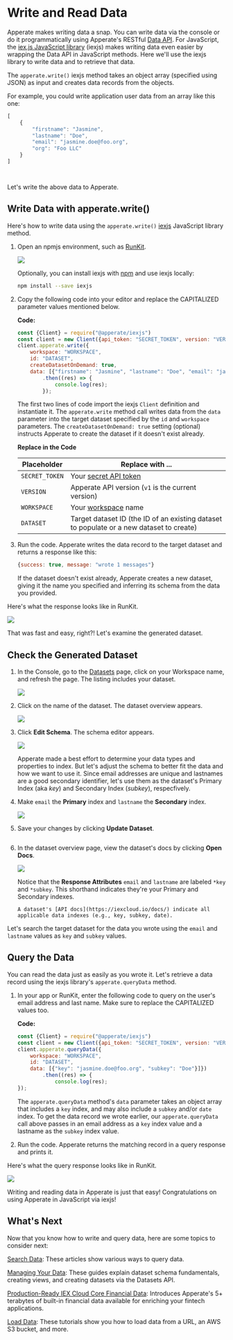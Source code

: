 # Write and Read Data

Apperate makes writing data a snap. You can write data via the console or do it programmatically using Apperate's RESTful [Data API](https://iexcloud.io/docs/apperate-apis/data/). For JavaScript, the [iex.js JavaScript library](../developer-tools/iexjs-library.md) (iexjs) makes writing data even easier by wrapping the Data API in JavaScript methods. Here we'll use the iexjs library to write data and to retrieve that data.

The `apperate.write()` iexjs method takes an object array (specified using JSON) as input and creates data records from the objects.

For example, you could write application user data from an array like this one:

```javascript
[
    {
        "firstname": "Jasmine",
        "lastname": "Doe",
        "email": "jasmine.doe@foo.org",
        "org": "Foo LLC"
    }
]
```

``` {note} The object array can include as many objects as you like; though the write method is intended for writing one or a few records in real time. [Load Data](../migrating-and-importing-data.md) describes recommended ways for writing large numbers of records in a single call.
```

``` {seealso} The [Write Data](https://iexcloud.io/docs/apperate-apis/data/write-data) reference page describes the underlying *POST /write* method and its parameters.
```

Let's write the above data to Apperate.

## Write Data with apperate.write()

Here's how to write data using the `apperate.write()` [iexjs](https://www.npmjs.com/package/@apperate/iexjs) JavaScript library method.

1. Open an npmjs environment, such as [RunKit](https://npm.runkit.com/%40apperate%2Fiexjs).

    ![](./write-and-read-data/runkit.png)

    Optionally, you can install iexjs with [npm](https://www.npmjs.com) and use iexjs locally:
    
    ```bash
    npm install --save iexjs
    ```

1. Copy the following code into your editor and replace the CAPITALIZED parameter values mentioned below. 

    **Code:**

    ```javascript
    const {Client} = require("@apperate/iexjs")
    const client = new Client({api_token: "SECRET_TOKEN", version: "VERSION"});
    client.apperate.write({
        workspace: "WORKSPACE", 
        id: "DATASET", 
        createDatasetOnDemand: true, 
        data: [{"firstname": "Jasmine", "lastname": "Doe", "email": "jasmine.doe@foo.org", "org": "Foo LLC"}]})
            .then((res) => {
                console.log(res);
            });
    ```

    The first two lines of code import the iexjs `Client` definition and instantiate it. The `apperate.write` method call writes data from the `data` parameter into the target dataset specified by the `id` and `workspace` parameters. The `createDatasetOnDemand: true` setting (optional) instructs Apperate to create the dataset if it doesn't exist already.

    **Replace in the Code**

    | Placeholder | Replace with ... |
    | --- | --- |
    | `SECRET_TOKEN` | Your [secret API token](../reference/glossary.md#secret-token-secret-key) |
    | `VERSION` | Apperate API version (`v1` is the current version) |
    | `WORKSPACE` | Your [workspace](../reference/glossary.md#workspace) name |
    | `DATASET` | Target dataset ID (the ID of an existing dataset to populate or a new dataset to create) |

1. Run the code. Apperate writes the data record to the target dataset and returns a response like this:

    ```javascript
    {success: true, message: "wrote 1 messages"}
    ```

    If the dataset doesn't exist already, Apperate creates a new dataset, giving it the name you specified and inferring its schema from the data you provided.

Here's what the response looks like in RunKit.

![](./write-and-read-data/write-response.png)

That was fast and easy, right?! Let's examine the generated dataset.

## Check the Generated Dataset

1. In the Console, go to the [Datasets](https://iexcloud.io/console/datasets/) page, click on your Workspace name, and refresh the page. The listing includes your dataset.

    ![](./write-and-read-data/my_datasets.png)

1. Click on the name of the dataset. The dataset overview appears.

    ![](./write-and-read-data/my_users_overview.png)

1. Click **Edit Schema**. The schema editor appears. 

    ![](./write-and-read-data/my_users_properties.png)

    Apperate made a best effort to determine your data types and properties to index. But let's adjust the schema to better fit the data and how we want to use it. Since email addresses are unique and lastnames are a good secondary identifier, let's use them as the dataset's Primary Index (aka *key*) and Secondary Index (*subkey*), respecfively.

1. Make `email` the **Primary** index and `lastname` the **Secondary** index.

    ![](./write-and-read-data/my_users_revised.png)

1. Save your changes by clicking **Update Dataset**.

    ``` {note} You can update the schema as you like. See [Modify a Data Schema](../managing-your-data/updating-a-dataset-schema.md) for details.
    ```

1. In the dataset overview page, view the dataset's docs by clicking **Open Docs**.

    ![](./write-and-read-data/my_users_docs.png)

    Notice that the **Response Attributes** `email` and `lastname` are labeled `*key` and `*subkey`. This shorthand indicates they're your Primary and Secondary indexes.

    ``` {note}
    A dataset's [API docs](https://iexcloud.io/docs/) indicate all applicable data indexes (e.g., key, subkey, date). 
    ```

Let's search the target dataset for the data you wrote using the `email` and `lastname` values as `key` and `subkey` values.

## Query the Data

You can read the data just as easily as you wrote it. Let's retrieve a data record using the iexjs library's `apperate.queryData` method. 

1. In your app or RunKit, enter the following code to query on the user's email address and last name. Make sure to replace the CAPITALIZED values too.

    **Code:**

    ```javascript
    const {Client} = require("@apperate/iexjs")
    const client = new Client({api_token: "SECRET_TOKEN", version: "VERSION"});
    client.apperate.queryData({
        workspace: "WORKSPACE", 
        id: "DATASET", 
        data: [{"key": "jasmine.doe@foo.org", "subkey": "Doe"}]})
            .then((res) => {
                console.log(res);
    });
    ```

    The `apperate.queryData` method's `data` parameter takes an object array that includes a `key` index, and may also include a `subkey` and/or `date` index. To get the data record we wrote earlier, our `apperate.queryData` call above passes in an email address as a `key` index value and a lastname as the `subkey` index value.

1. Run the code. Apperate returns the matching record in a query response and prints it. 

Here's what the query response looks like in RunKit.

![](./write-and-read-data/query_my_users_for_jasmine_doe.png)

Writing and reading data in Apperate is just that easy! Congratulations on using Apperate in JavaScript via iexjs!

## What's Next

Now that you know how to write and query data, here are some topics to consider next:

[Search Data](../search-data.md): These articles show various ways to query data.

[Managing Your Data](../managing-your-data.md): These guides explain dataset schema fundamentals, creating views, and creating datasets via the  Datasets API.

[Production-Ready IEX Cloud Core Financial Data](../getting-started/production-ready-core-data.md): Introduces Apperate's 5+ terabytes of built-in financial data available for enriching your fintech applications.

[Load Data](../migrating-and-importing-data.md): These tutorials show you how to load data from a URL, an AWS S3 bucket, and more.